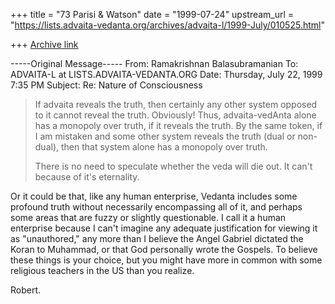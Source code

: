+++
title = "73 Parisi & Watson"
date = "1999-07-24"
upstream_url = "https://lists.advaita-vedanta.org/archives/advaita-l/1999-July/010525.html"

+++
[Archive link](https://lists.advaita-vedanta.org/archives/advaita-l/1999-July/010525.html)

-----Original Message-----
From: Ramakrishnan Balasubramanian <ramakris at EROLS.COM>
To: ADVAITA-L at LISTS.ADVAITA-VEDANTA.ORG
<ADVAITA-L at LISTS.ADVAITA-VEDANTA.ORG>
Date: Thursday, July 22, 1999 7:35 PM
Subject: Re: Nature of Consciousness


>If advaita reveals the truth, then certainly any other system opposed
>to it cannot reveal the truth. Obviously! Thus, advaita-vedAnta alone
>has a monopoly over truth, if it reveals the truth.
>By the same token, if I am mistaken and some other system reveals the
>truth (dual or non-dual), then that system alone has a monopoly over
>truth.
>
>There is no need to speculate whether the veda will die out. It can't
>because of it's eternality.


Or it could be that, like any human enterprise, Vedanta includes some
profound truth without necessarily encompassing all of it, and perhaps some
areas that are fuzzy or slightly questionable. I call it a human enterprise
because I can't imagine any adequate justification for viewing it as
"unauthored," any more than I believe the Angel Gabriel dictated the Koran
to Muhammad, or that God personally wrote the Gospels. To believe these
things is your choice, but you might have more in common with some religious
teachers in the US than you realize.

Robert.

